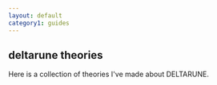 ```yaml
---
layout: default
category1: guides
---
```

<h2>deltarune theories</h2>
Here is a collection of theories I've made about DELTARUNE.